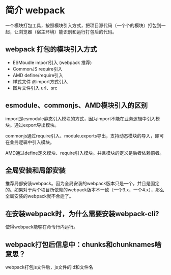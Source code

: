 # 简介 webpack

一个模块打包工具，按照模块引入方式，把项目源代码（一个个的模块）打包到一起，让浏览器（宿主环境）能识别和运行打包后的代码。

## webpack 打包的模块引入方式

- ESMoudle import引入 (webpack 推荐)
- CommonJS require引入
- AMD define/require引入
- 样式文件 @import方式引入
- 图片文件引入 url、src

## esmodule、commonjs、AMD模块引入的区别

import是esmodule静态引入模块的方式，因为import不能在业务逻辑中引入模块。通过export导出模块。

commonjs通过require引入、module.exports导出，支持动态模块的导入，即可在业务逻辑中引入模块。

AMD通过define定义模块、require引入模块。并且模块的定义是后者依赖前者。

## 全局安装和局部安装

推荐局部安装webpack。因为全局安装的webpack版本只是一个，并且是固定的。如果对于两个项目所依赖的webpack版本不一致（一个3.x，一个4.x），那么全局安装的webpack就不合适了。

## 在安装webpack时，为什么需要安装webpack-cli?

使得webpack能够在命令行内运行。

## webpack打包后信息中：chunks和chunknames啥意思？

webpack打包js文件后，js文件的id和文件名


